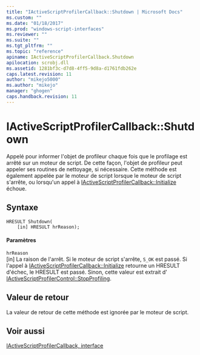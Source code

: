 ```yaml
---
title: "IActiveScriptProfilerCallback::Shutdown | Microsoft Docs"
ms.custom: ""
ms.date: "01/18/2017"
ms.prod: "windows-script-interfaces"
ms.reviewer: ""
ms.suite: ""
ms.tgt_pltfrm: ""
ms.topic: "reference"
apiname: IActiveScriptProfilerCallback.Shutdown
apilocation: scrobj.dll
ms.assetid: 1281bf3c-d7d8-4ff5-9d8a-d1761fdb262e
caps.latest.revision: 11
author: "mikejo5000"
ms.author: "mikejo"
manager: "ghogen"
caps.handback.revision: 11
---
```

# IActiveScriptProfilerCallback::Shutdown
Appelé pour informer l'objet de profileur chaque fois que le profilage est arrêté sur un moteur de script.  De cette façon, l'objet de profileur peut appeler ses routines de nettoyage, si nécessaire.  Cette méthode est également appelée par le moteur de script lorsque le moteur de script s'arrête, ou lorsqu'un appel à [IActiveScriptProfilerCallback::Initialize](../../winscript/reference/iactivescriptprofilercallback-initialize.md) échoue.  
  
## Syntaxe  
  
```  
HRESULT Shutdown(  
    [in] HRESULT hrReason);  
```  
  
#### Paramètres  
 `hrReason`  
 \[in\]  La raison de l'arrêt.  Si le moteur de script s'arrête, `S_OK` est passé.  Si l'appel à [IActiveScriptProfilerCallback::Initialize](../../winscript/reference/iactivescriptprofilercallback-initialize.md) retourne un HRESULT d'échec, le HRESULT est passé.  Sinon, cette valeur est extrait d' [IActiveScriptProfilerControl::StopProfiling](../../winscript/reference/iactivescriptprofilercontrol-stopprofiling.md).  
  
## Valeur de retour  
 La valeur de retour de cette méthode est ignorée par le moteur de script.  
  
## Voir aussi  
 [IActiveScriptProfilerCallback, interface](../../winscript/reference/iactivescriptprofilercallback-interface.md)